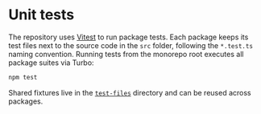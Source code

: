 # Unit tests

The repository uses [Vitest](https://vitest.dev) to run package tests.
Each package keeps its test files next to the source code in the `src`
folder, following the `*.test.ts` naming convention. Running tests from the
monorepo root executes all package suites via Turbo:

```bash
npm test
```

Shared fixtures live in the [`test-files`](../../../test-files)
directory and can be reused across packages.
